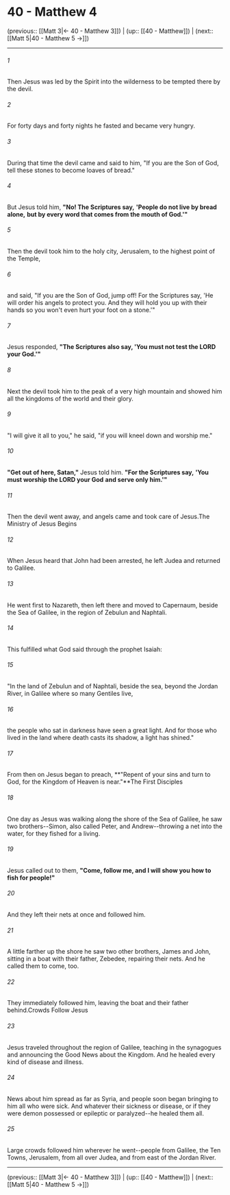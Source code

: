 # 40 - Matthew 4

(previous:: [[Matt 3|← 40 - Matthew 3]]) | (up:: [[40 - Matthew]]) | (next:: [[Matt 5|40 - Matthew 5 →]])

***


###### 1 
Then Jesus was led by the Spirit into the wilderness to be tempted there by the devil. 

###### 2 
For forty days and forty nights he fasted and became very hungry. 

###### 3 
During that time the devil came and said to him, "If you are the Son of God, tell these stones to become loaves of bread." 

###### 4 
But Jesus told him, **"No! The Scriptures say,** **'People do not live by bread alone,** **but by every word that comes from the mouth of God.'"** 

###### 5 
Then the devil took him to the holy city, Jerusalem, to the highest point of the Temple, 

###### 6 
and said, "If you are the Son of God, jump off! For the Scriptures say, 'He will order his angels to protect you. And they will hold you up with their hands so you won't even hurt your foot on a stone.'" 

###### 7 
Jesus responded, **"The Scriptures also say, 'You must not test the LORD your God.'"** 

###### 8 
Next the devil took him to the peak of a very high mountain and showed him all the kingdoms of the world and their glory. 

###### 9 
"I will give it all to you," he said, "if you will kneel down and worship me." 

###### 10 
**"Get out of here, Satan,"** Jesus told him. **"For the Scriptures say,** **'You must worship the LORD your God** **and serve only him.'"** 

###### 11 
Then the devil went away, and angels came and took care of Jesus.The Ministry of Jesus Begins 

###### 12 
When Jesus heard that John had been arrested, he left Judea and returned to Galilee. 

###### 13 
He went first to Nazareth, then left there and moved to Capernaum, beside the Sea of Galilee, in the region of Zebulun and Naphtali. 

###### 14 
This fulfilled what God said through the prophet Isaiah: 

###### 15 
"In the land of Zebulun and of Naphtali, beside the sea, beyond the Jordan River, in Galilee where so many Gentiles live, 

###### 16 
the people who sat in darkness have seen a great light. And for those who lived in the land where death casts its shadow, a light has shined." 

###### 17 
From then on Jesus began to preach, **"Repent of your sins and turn to God, for the Kingdom of Heaven is near."**The First Disciples 

###### 18 
One day as Jesus was walking along the shore of the Sea of Galilee, he saw two brothers--Simon, also called Peter, and Andrew--throwing a net into the water, for they fished for a living. 

###### 19 
Jesus called out to them, **"Come, follow me, and I will show you how to fish for people!"** 

###### 20 
And they left their nets at once and followed him. 

###### 21 
A little farther up the shore he saw two other brothers, James and John, sitting in a boat with their father, Zebedee, repairing their nets. And he called them to come, too. 

###### 22 
They immediately followed him, leaving the boat and their father behind.Crowds Follow Jesus 

###### 23 
Jesus traveled throughout the region of Galilee, teaching in the synagogues and announcing the Good News about the Kingdom. And he healed every kind of disease and illness. 

###### 24 
News about him spread as far as Syria, and people soon began bringing to him all who were sick. And whatever their sickness or disease, or if they were demon possessed or epileptic or paralyzed--he healed them all. 

###### 25 
Large crowds followed him wherever he went--people from Galilee, the Ten Towns, Jerusalem, from all over Judea, and from east of the Jordan River.

***

(previous:: [[Matt 3|← 40 - Matthew 3]]) | (up:: [[40 - Matthew]]) | (next:: [[Matt 5|40 - Matthew 5 →]])
